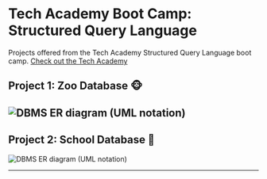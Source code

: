 # Tech Academy Boot Camp: Structured Query Language

 Projects offered from the Tech Academy Structured Query Language boot camp.
 [Check out the Tech Academy](https://www.learncodinganywhere.com/)

## Project 1: Zoo Database :monkey_face:	

![DBMS ER diagram (UML notation)](https://user-images.githubusercontent.com/80072793/129331402-65bc9b27-584d-4c9c-885e-5d85d717f31c.png)
---

## Project 2: School Database :school:	

![DBMS ER diagram (UML notation)](https://user-images.githubusercontent.com/80072793/129446054-3504fed9-36d8-4892-a496-556d1c8c5cf8.png)

---
